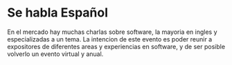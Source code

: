 # Se habla Español
En el mercado hay muchas charlas sobre software, la mayoria en ingles y especializadas a un tema. La intencion de este evento es poder reunir a expositores de diferentes areas y experiencias en software, y de ser posible volverlo un evento virtual y anual.
